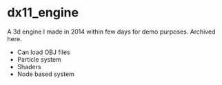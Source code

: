 dx11_engine
===========
A 3d engine I made in 2014 within few days for demo purposes. Archived here.

* Can load OBJ files
* Particle system
* Shaders
* Node based system
